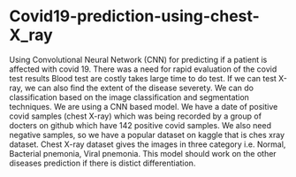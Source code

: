 # Covid19-prediction-using-chest-X_ray
Using Convolutional Neural Network (CNN) for predicting if a patient is affected with covid 19.
There was a need for rapid evaluation of the covid test results
Blood test are costly takes large time to do test.
If we can test X-ray, we can also find the extent of the disease severety.
We can do classification based on the image classification and segmentation techniques.
We are using a CNN based model.
We have a date of positive covid samples (chest X-ray) which was being recorded by a group of docters on github which have 142 positive covid samples.
We also need negative samples, so we have a popular dataset on kaggle that is ches xray dataset.
Chest X-ray dataset gives the images in three category i.e. Normal, Bacterial pnemonia, Viral pnemonia.
This model should work on the other diseases prediction if there is distict differentiation.
